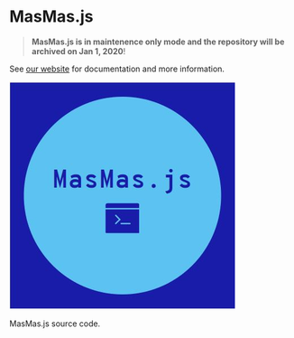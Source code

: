 # MasMas.js  

> **MasMas.js is in maintenence only mode and the repository will be archived on Jan 1, 2020**!

See [our website][website] for documentation and more information.  

![Logo](https://raw.githubusercontent.com/MasMas-js/masmas.js/master/MasMasJs.JPG)

MasMas.js source code.  

[website]: https://masmas-js.github.io/
